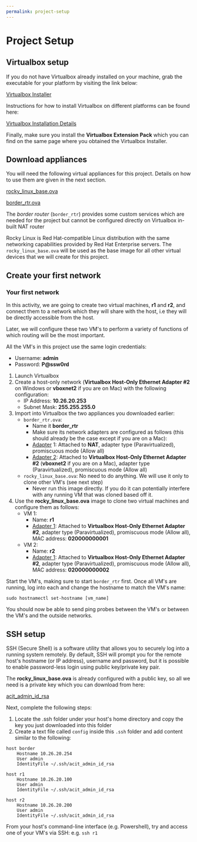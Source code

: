 ```yaml
---
permalink: project-setup
---
```


# Project Setup

## Virtualbox setup

If you do not have Virtualbox already installed on your machine, grab the executable for your platform by visiting the link below:

[Virtualbox Installer](https://www.virtualbox.org/wiki/Downloads)

Instructions for how to install Virtualbox on different platforms can be found here:

[Virtualbox Installation Details](https://www.virtualbox.org/manual/ch02.html)

Finally, make sure you install the **Virtualbox Extension Pack** which you can find on the same page where you obtained the Virtualbox Installer.

## Download appliances

You will need the following virtual appliances for this project. Details on how to use them are given in the next section.

[rocky_linux_base.ova](https://bcit365-my.sharepoint.com/:u:/g/personal/yshema_bcit_ca/EZrscfRAfoFAljRE76-u_PwB7dtfB-qkoOyWZAd5YM_OUw?e=bdU0Rt)

[border_rtr.ova](https://bcit365-my.sharepoint.com/:u:/g/personal/yshema_bcit_ca/EbSI06Ik3kJBh4rLHQW14zsBzBNddWF0ssYWQm960GMAEA?e=1e30Rm)

The _border router_ (`border_rtr`) provides some custom services which are needed for the project but cannot be configured directly on Virtualbox in-built NAT router

Rocky Linux is Red Hat-compatible Linux distribution with the same networking capabilities provided by Red Hat Enterprise servers. The `rocky_linux_base.ova` will be used as the base image for all other virtual devices that we will create for this project.

## Create your first network

### Your first network

In this activity, we are going to create two virtual machines, **r1** and **r2**, and connect them to a network which they will share with the host, i.e they will be directly accessible from the host.

Later, we will configure these two VM's to perform a variety of functions of which routing will be the most important.

All the VM's in this project use the same login credentials:

* Username: **admin**
* Password: **P@ssw0rd**

1. Launch Virtualbox
2. Create a host-only network (**Virtualbox Host-Only Ethernet Adapter #2** on Windows or **vboxnet2** if you are on Mac) with the following configuration:
   - IP Address: **10.26.20.253**
   - Subnet Mask: **255.255.255.0**
3. Import into Virtualbox the two appliances you downloaded earlier:
   * `border_rtr.ova`:
     - Name it **border_rtr**
     - Make sure its network adapters are configured as follows (this should already be the case except if you are on a Mac):
     - <ins>Adapter</ins> 1: Attached to **NAT**, adapter type (Paravirtualized), promiscuous mode (Allow all)
     - <ins>Adapter 2</ins>: Attached to **Virtualbox Host-Only Ethernet Adapter #2** (**vboxnet2** if you are on a Mac), adapter type (Paravirtualized), promiscuous mode (Allow all)
   * `rocky_linux_base.ova`: No need to do anything. We will use it only to clone other VM's (see next step)
     * Never run this image directly. If you do it can potentially interfere with any running VM that was cloned based off it.
4. Use the **rocky_linux_base.ova** image to clone two virtual machines and configure them as follows:
   - VM 1:
     - Name: **r1**
     - <ins>Adapter 1</ins>: Attached to **Virtualbox Host-Only Ethernet Adapter #2**, adapter type (Paravirtualized), promiscuous mode (Allow all), MAC address: **020000000001**
   - VM 2:
     - Name: **r2**
     - <ins>Adapter 1</ins>: Attached to **Virtualbox Host-Only Ethernet Adapter #2**, adapter type (Paravirtualized), promiscuous mode (Allow all), MAC address: **020000000002**

Start the VM's, making sure to start `border_rtr` first. Once all VM's are running, log into each and change the hostname to match the VM's name:

```
sudo hostnamectl set-hostname [vm_name]
```

You should now be able to send ping probes between the VM's or between the VM's and the outside networks.

## SSH setup

SSH (Secure Shell) is a software utility that allows you to securely log into a running system remotely. By default, SSH will prompt you for the remote host's hostname (or IP address), username and password, but it is possible to enable password-less login using public key/private key pair.

The **rocky_linux_base.ova** is already configured with a public key, so all we need is a private key which you can download from here:

[acit_admin_id_rsa](https://bcit365-my.sharepoint.com/:u:/g/personal/yshema_bcit_ca/EV4oSICRu9FPrCKMKrdHoa4BAG_z8kFvz1SoYZzBuST8Qw?e=TFv7WA)

Next, complete the following steps:

1. Locate the .ssh folder under your host's home directory and copy the key you just downloaded into this folder
2. Create a text file called `config` inside this `.ssh` folder and add content similar to the following:

```
host border
    Hostname 10.26.20.254
    User admin
    IdentityFile ~/.ssh/acit_admin_id_rsa

host r1
    Hostname 10.26.20.100
    User admin
    IdentityFile ~/.ssh/acit_admin_id_rsa

host r2
    Hostname 10.26.20.200
    User admin
    IdentityFile ~/.ssh/acit_admin_id_rsa
```

From your host's command-line interface (e.g. Powershell), try and access one of your VM's via SSH:
e.g. `ssh r1`